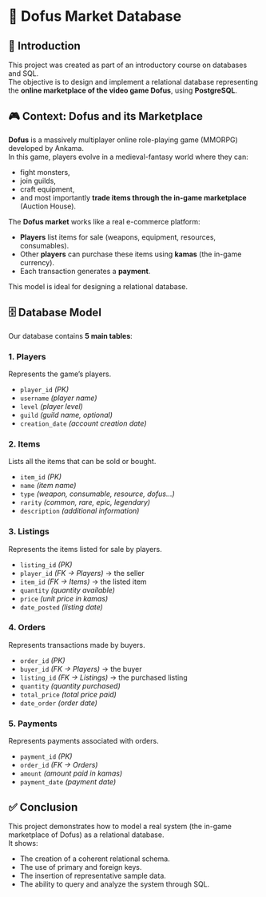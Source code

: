 # 🐉 Dofus Market Database  

## 📖 Introduction  
This project was created as part of an introductory course on databases and SQL.  
The objective is to design and implement a relational database representing the **online marketplace of the video game Dofus**, using **PostgreSQL**.  

## 🎮 Context: Dofus and its Marketplace  
**Dofus** is a massively multiplayer online role-playing game (MMORPG) developed by Ankama.  
In this game, players evolve in a medieval-fantasy world where they can:  
- fight monsters,  
- join guilds,  
- craft equipment,  
- and most importantly **trade items through the in-game marketplace** (Auction House).  

The **Dofus market** works like a real e-commerce platform:  
- **Players** list items for sale (weapons, equipment, resources, consumables).  
- Other **players** can purchase these items using **kamas** (the in-game currency).  
- Each transaction generates a **payment**.  

This model is ideal for designing a relational database.  

## 🗄️ Database Model  

Our database contains **5 main tables**:  

### 1. Players  
Represents the game’s players.  
- `player_id` *(PK)*  
- `username` *(player name)*  
- `level` *(player level)*  
- `guild` *(guild name, optional)*  
- `creation_date` *(account creation date)*  

### 2. Items  
Lists all the items that can be sold or bought.  
- `item_id` *(PK)*  
- `name` *(item name)*  
- `type` *(weapon, consumable, resource, dofus…)*  
- `rarity` *(common, rare, epic, legendary)*  
- `description` *(additional information)*  

### 3. Listings  
Represents the items listed for sale by players.  
- `listing_id` *(PK)*  
- `player_id` *(FK → Players)* → the seller  
- `item_id` *(FK → Items)* → the listed item  
- `quantity` *(quantity available)*  
- `price` *(unit price in kamas)*  
- `date_posted` *(listing date)*  

### 4. Orders  
Represents transactions made by buyers.  
- `order_id` *(PK)*  
- `buyer_id` *(FK → Players)* → the buyer  
- `listing_id` *(FK → Listings)* → the purchased listing  
- `quantity` *(quantity purchased)*  
- `total_price` *(total price paid)*  
- `date_order` *(order date)*  

### 5. Payments  
Represents payments associated with orders.  
- `payment_id` *(PK)*  
- `order_id` *(FK → Orders)*  
- `amount` *(amount paid in kamas)*  
- `payment_date` *(payment date)*  

## ✅ Conclusion  
This project demonstrates how to model a real system (the in-game marketplace of Dofus) as a relational database.  
It shows:  
- The creation of a coherent relational schema.  
- The use of primary and foreign keys.  
- The insertion of representative sample data.  
- The ability to query and analyze the system through SQL.  

